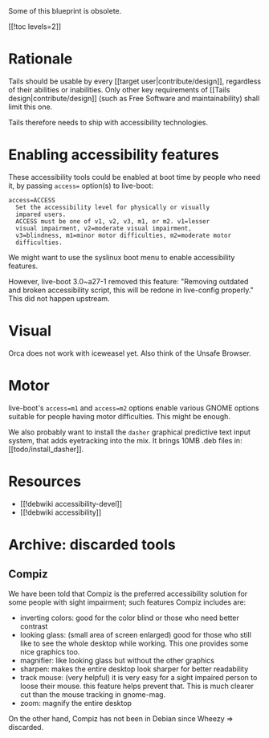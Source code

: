 <div class="caution">
  Some of this blueprint is obsolete.
</div>

[[!toc levels=2]]

# Rationale

Tails should be usable by every [[target user|contribute/design]],
regardless of their abilities or inabilities. Only other key
requirements of [[Tails design|contribute/design]] (such as Free
Software and maintainability) shall limit this one.

Tails therefore needs to ship with accessibility technologies.

# Enabling accessibility features

These accessibility tools could be  enabled at boot time by people who
need it, by passing `access=` option(s) to live-boot:

	access=ACCESS
	  Set the accessibility level for physically or visually
	  impared users.
	  ACCESS must be one of v1, v2, v3, m1, or m2. v1=lesser
	  visual impairment, v2=moderate visual impairment,
	  v3=blindness, m1=minor motor difficulties, m2=moderate motor
	  difficulties.

We might want to use the syslinux boot menu to enable accessibility features.

However, live-boot 3.0~a27-1 removed this feature: "Removing outdated
and broken accessibility script, this will be redone in
live-config properly." This did not happen upstream.

# Visual

Orca does not work with iceweasel yet. Also think of the Unsafe Browser.

# Motor

live-boot's `access=m1` and `access=m2` options enable various GNOME
options suitable for people having motor difficulties. This might be
enough.

We also probably want to install the `dasher` graphical predictive
text input system, that adds eyetracking into the mix. It brings 10MB
.deb files in: [[todo/install_dasher]].

# Resources

* [[!debwiki accessibility-devel]]
* [[!debwiki accessibility]]

# Archive: discarded tools

## Compiz

We have been told that Compiz is the preferred accessibility solution
for some people with sight impairment; such features Compiz includes are:

- inverting colors: good for the color blind or those who need better
  contrast
- looking glass: (small area of screen enlarged) good for those who
  still like to see the whole desktop while working. This one provides
  some nice graphics too.
- magnifier: like looking glass but without the other graphics
- sharpen: makes the entire desktop look sharper for better readability
- track mouse: (very helpful) it is very easy for a sight impaired
  person to loose their mouse. this feature helps prevent that. This
  is much clearer cut than the mouse tracking in gnome-mag.
- zoom: magnify the entire desktop

On the other hand, Compiz has not been in Debian since Wheezy
=> discarded.
